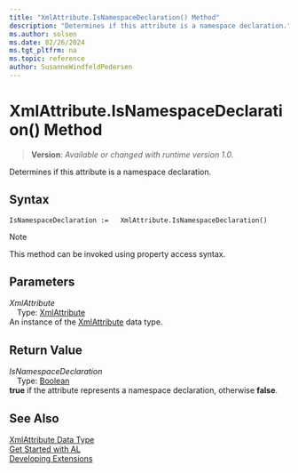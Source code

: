```yaml
---
title: "XmlAttribute.IsNamespaceDeclaration() Method"
description: "Determines if this attribute is a namespace declaration."
ms.author: solsen
ms.date: 02/26/2024
ms.tgt_pltfrm: na
ms.topic: reference
author: SusanneWindfeldPedersen
---
```

[//]: # (START>DO_NOT_EDIT)
[//]: # (IMPORTANT:Do not edit any of the content between here and the END>DO_NOT_EDIT.)
[//]: # (Any modifications should be made in the .xml files in the ModernDev repo.)
# XmlAttribute.IsNamespaceDeclaration() Method
> **Version**: _Available or changed with runtime version 1.0._

Determines if this attribute is a namespace declaration.


## Syntax
```AL
IsNamespaceDeclaration :=   XmlAttribute.IsNamespaceDeclaration()
```
> [!NOTE]
> This method can be invoked using property access syntax.
## Parameters
*XmlAttribute*  
&emsp;Type: [XmlAttribute](xmlattribute-data-type.md)  
An instance of the [XmlAttribute](xmlattribute-data-type.md) data type.  

## Return Value
*IsNamespaceDeclaration*  
&emsp;Type: [Boolean](../boolean/boolean-data-type.md)  
**true** if the attribute represents a namespace declaration, otherwise **false**.


[//]: # (IMPORTANT: END>DO_NOT_EDIT)
## See Also
[XmlAttribute Data Type](xmlattribute-data-type.md)  
[Get Started with AL](../../devenv-get-started.md)  
[Developing Extensions](../../devenv-dev-overview.md)